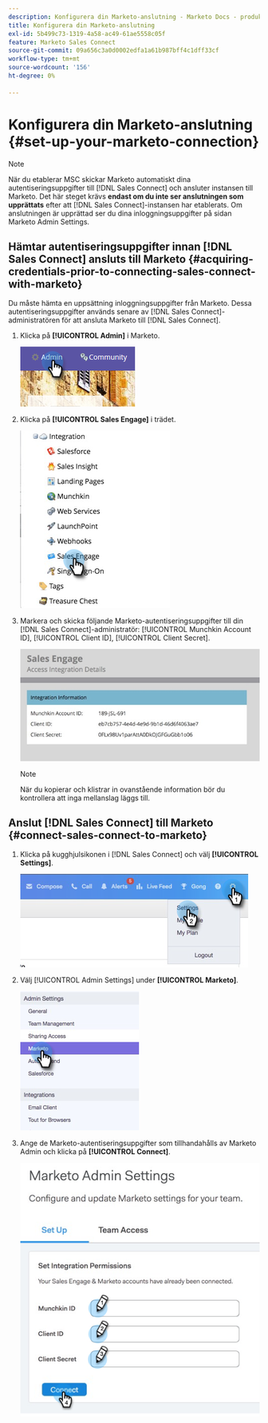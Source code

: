 ```yaml
---
description: Konfigurera din Marketo-anslutning - Marketo Docs - produktdokumentation
title: Konfigurera din Marketo-anslutning
exl-id: 5b499c73-1319-4a58-ac49-61ae5558c05f
feature: Marketo Sales Connect
source-git-commit: 09a656c3a0d0002edfa1a61b987bff4c1dff33cf
workflow-type: tm+mt
source-wordcount: '156'
ht-degree: 0%

---
```


# Konfigurera din Marketo-anslutning {#set-up-your-marketo-connection}

>[!NOTE]
>
>När du etablerar MSC skickar Marketo automatiskt dina autentiseringsuppgifter till [!DNL Sales Connect] och ansluter instansen till Marketo. Det här steget krävs **endast om du inte ser anslutningen som upprättats** efter att [!DNL Sales Connect]-instansen har etablerats. Om anslutningen är upprättad ser du dina inloggningsuppgifter på sidan Marketo Admin Settings.

## Hämtar autentiseringsuppgifter innan [!DNL Sales Connect] ansluts till Marketo {#acquiring-credentials-prior-to-connecting-sales-connect-with-marketo}

Du måste hämta en uppsättning inloggningsuppgifter från Marketo. Dessa autentiseringsuppgifter används senare av [!DNL Sales Connect]-administratören för att ansluta Marketo till [!DNL Sales Connect].

1. Klicka på **[!UICONTROL Admin]** i Marketo.

   ![](assets/manually-set-up-your-marketo-connection-1.png)

1. Klicka på **[!UICONTROL Sales Engage]** i trädet.

   ![](assets/manually-set-up-your-marketo-connection-2.png)

1. Markera och skicka följande Marketo-autentiseringsuppgifter till din [!DNL Sales Connect]-administratör: [!UICONTROL Munchkin Account ID], [!UICONTROL Client ID], [!UICONTROL Client Secret].

   ![](assets/manually-set-up-your-marketo-connection-3.jpg)

   >[!NOTE]
   >
   >När du kopierar och klistrar in ovanstående information bör du kontrollera att inga mellanslag läggs till.

## Anslut [!DNL Sales Connect] till Marketo {#connect-sales-connect-to-marketo}

1. Klicka på kugghjulsikonen i [!DNL Sales Connect] och välj **[!UICONTROL Settings]**.

   ![](assets/manually-set-up-your-marketo-connection-4.png)

1. Välj [!UICONTROL Admin Settings] under **[!UICONTROL Marketo]**.

   ![](assets/manually-set-up-your-marketo-connection-5.png)

1. Ange de Marketo-autentiseringsuppgifter som tillhandahålls av Marketo Admin och klicka på **[!UICONTROL Connect]**.

   ![](assets/manually-set-up-your-marketo-connection-6.png)
